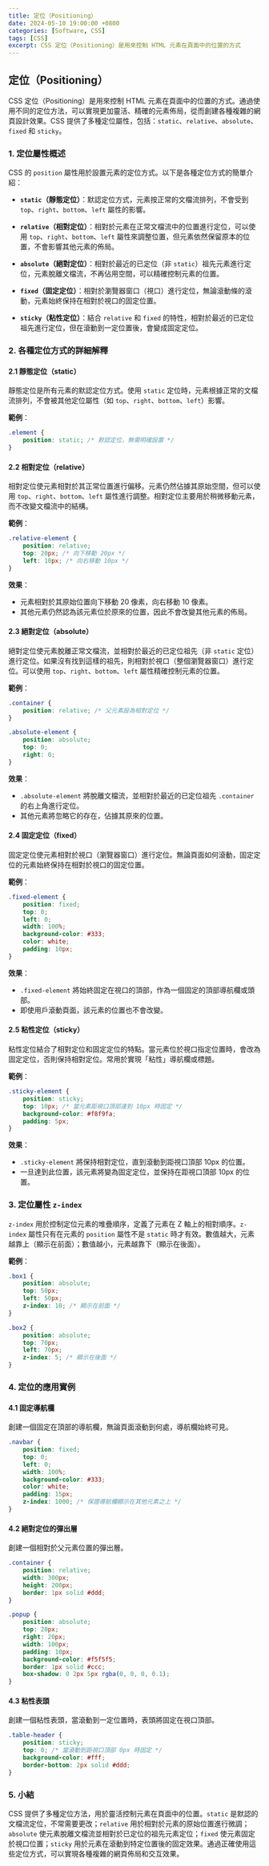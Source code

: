 ```yaml
---
title: 定位（Positioning）
date: 2024-05-10 19:00:00 +0800
categories: [Software, CSS]
tags: [CSS] 
excerpt: CSS 定位（Positioning）是用來控制 HTML 元素在頁面中的位置的方式
---
```


## 定位（Positioning）

CSS 定位（Positioning）是用來控制 HTML 元素在頁面中的位置的方式。通過使用不同的定位方法，可以實現更加靈活、精確的元素佈局，從而創建各種複雜的網頁設計效果。CSS 提供了多種定位屬性，包括：`static`、`relative`、`absolute`、`fixed` 和 `sticky`。

### 1. 定位屬性概述

CSS 的 `position` 屬性用於設置元素的定位方式。以下是各種定位方式的簡單介紹：

- **`static`（靜態定位）**：默認定位方式，元素按正常的文檔流排列，不會受到 `top`、`right`、`bottom`、`left` 屬性的影響。
  
- **`relative`（相對定位）**：相對於元素在正常文檔流中的位置進行定位，可以使用 `top`、`right`、`bottom`、`left` 屬性來調整位置，但元素依然保留原本的位置，不會影響其他元素的佈局。

- **`absolute`（絕對定位）**：相對於最近的已定位（非 `static`）祖先元素進行定位，元素脫離文檔流，不再佔用空間，可以精確控制元素的位置。

- **`fixed`（固定定位）**：相對於瀏覽器窗口（視口）進行定位，無論滾動條的滾動，元素始終保持在相對於視口的固定位置。

- **`sticky`（粘性定位）**：結合 `relative` 和 `fixed` 的特性，相對於最近的已定位祖先進行定位，但在滾動到一定位置後，會變成固定定位。

### 2. 各種定位方式的詳細解釋

#### 2.1 靜態定位（static）

靜態定位是所有元素的默認定位方式。使用 `static` 定位時，元素根據正常的文檔流排列，不會被其他定位屬性（如 `top`、`right`、`bottom`、`left`）影響。

**範例**：
```css
.element {
    position: static; /* 默認定位，無需明確設置 */
}
```

#### 2.2 相對定位（relative）

相對定位使元素相對於其正常位置進行偏移。元素仍然佔據其原始空間，但可以使用 `top`、`right`、`bottom`、`left` 屬性進行調整。相對定位主要用於稍微移動元素，而不改變文檔流中的結構。

**範例**：
```css
.relative-element {
    position: relative;
    top: 20px; /* 向下移動 20px */
    left: 10px; /* 向右移動 10px */
}
```

**效果**：
- 元素相對於其原始位置向下移動 20 像素，向右移動 10 像素。
- 其他元素仍然認為該元素位於原來的位置，因此不會改變其他元素的佈局。

#### 2.3 絕對定位（absolute）

絕對定位使元素脫離正常文檔流，並相對於最近的已定位祖先（非 `static` 定位）進行定位。如果沒有找到這樣的祖先，則相對於視口（整個瀏覽器窗口）進行定位。可以使用 `top`、`right`、`bottom`、`left` 屬性精確控制元素的位置。

**範例**：
```css
.container {
    position: relative; /* 父元素設為相對定位 */
}

.absolute-element {
    position: absolute;
    top: 0;
    right: 0;
}
```

**效果**：
- `.absolute-element` 將脫離文檔流，並相對於最近的已定位祖先 `.container` 的右上角進行定位。
- 其他元素將忽略它的存在，佔據其原來的位置。

#### 2.4 固定定位（fixed）

固定定位使元素相對於視口（瀏覽器窗口）進行定位。無論頁面如何滾動，固定定位的元素始終保持在相對於視口的固定位置。

**範例**：
```css
.fixed-element {
    position: fixed;
    top: 0;
    left: 0;
    width: 100%;
    background-color: #333;
    color: white;
    padding: 10px;
}
```

**效果**：
- `.fixed-element` 將始終固定在視口的頂部，作為一個固定的頂部導航欄或頭部。
- 即使用戶滾動頁面，該元素的位置也不會改變。

#### 2.5 粘性定位（sticky）

粘性定位結合了相對定位和固定定位的特點。當元素位於視口指定位置時，會改為固定定位，否則保持相對定位。常用於實現「粘性」導航欄或標題。

**範例**：
```css
.sticky-element {
    position: sticky;
    top: 10px; /* 當元素距視口頂部達到 10px 時固定 */
    background-color: #f8f9fa;
    padding: 5px;
}
```

**效果**：
- `.sticky-element` 將保持相對定位，直到滾動到距視口頂部 10px 的位置。
- 一旦達到此位置，該元素將變為固定定位，並保持在距視口頂部 10px 的位置。

### 3. 定位屬性 `z-index`

`z-index` 用於控制定位元素的堆疊順序，定義了元素在 Z 軸上的相對順序。`z-index` 屬性只有在元素的 `position` 屬性不是 `static` 時才有效。數值越大，元素越靠上（顯示在前面）；數值越小，元素越靠下（顯示在後面）。

**範例**：
```css
.box1 {
    position: absolute;
    top: 50px;
    left: 50px;
    z-index: 10; /* 顯示在前面 */
}

.box2 {
    position: absolute;
    top: 70px;
    left: 70px;
    z-index: 5; /* 顯示在後面 */
}
```

### 4. 定位的應用實例

#### 4.1 固定導航欄

創建一個固定在頂部的導航欄，無論頁面滾動到何處，導航欄始終可見。

```css
.navbar {
    position: fixed;
    top: 0;
    left: 0;
    width: 100%;
    background-color: #333;
    color: white;
    padding: 15px;
    z-index: 1000; /* 保證導航欄顯示在其他元素之上 */
}
```

#### 4.2 絕對定位的彈出層

創建一個相對於父元素位置的彈出層。

```css
.container {
    position: relative;
    width: 300px;
    height: 200px;
    border: 1px solid #ddd;
}

.popup {
    position: absolute;
    top: 20px;
    right: 20px;
    width: 100px;
    padding: 10px;
    background-color: #f5f5f5;
    border: 1px solid #ccc;
    box-shadow: 0 2px 5px rgba(0, 0, 0, 0.1);
}
```

#### 4.3 粘性表頭

創建一個粘性表頭，當滾動到一定位置時，表頭將固定在視口頂部。

```css
.table-header {
    position: sticky;
    top: 0; /* 當滾動到距視口頂部 0px 時固定 */
    background-color: #fff;
    border-bottom: 2px solid #ddd;
}
```

### 5. 小結

CSS 提供了多種定位方法，用於靈活控制元素在頁面中的位置。`static` 是默認的文檔流定位，不常需要更改；`relative` 用於相對於元素的原始位置進行微調；`absolute` 使元素脫離文檔流並相對於已定位的祖先元素定位；`fixed` 使元素固定於視口位置；`sticky` 用於元素在滾動到特定位置後的固定效果。通過正確使用這些定位方式，可以實現各種複雜的網頁佈局和交互效果。

